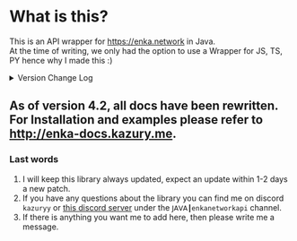 # What is this?

This is an API wrapper for https://enka.network in Java.
<br> At the time of writing, we only had the option to use a Wrapper for JS, TS, PY hence why I made this :)

<details>
<summary>Version Change Log</summary>

> Update - 05/12/2024 - Library Version: 5.2 | Honkai: Star Rail Update
- Added new 2.7 [version data](<https://github.com/kazuryyx/EnkaNetworkAPI/commit/0a3049cebee7c7e3e7d91ae53b4226555472895d>)

> Update - 20/11/2024 - Library Version: 5.2 | Genshin Impact Update
- Added new 5.2 [version data](<https://github.com/kazuryyx/EnkaNetworkAPI/commit/f56e580af17bdca921e17e6a2463f1e4888c1e20>)

> Update - 23/10/2024 - Library Version: 5.1 | Honkai: Star Rail Update
- Added new 2.6 [version data](<https://github.com/kazuryyx/EnkaNetworkAPI/commit/f1bdbcfc76623b0a4369f5366d39c6e26c5acb38>)
- Fixed GitLab Link for HSR

**Note:** There have been other changes before these, only the latest 3 will show.
</details>

## As of version 4.2, all docs have been rewritten. For Installation and examples please refer to http://enka-docs.kazury.me.

### Last words
1. I will keep this library always updated, expect an update within 1-2 days a new patch.
2. If you have any questions about the library you can find me on discord ``kazuryy`` or [this discord server](https://discord.gg/CuXPVGJDhk) under the ``𝖩𝖠𝖵𝖠┃enkanetworkapi`` channel.
3. If there is anything you want me to add here, then please write me a message.
